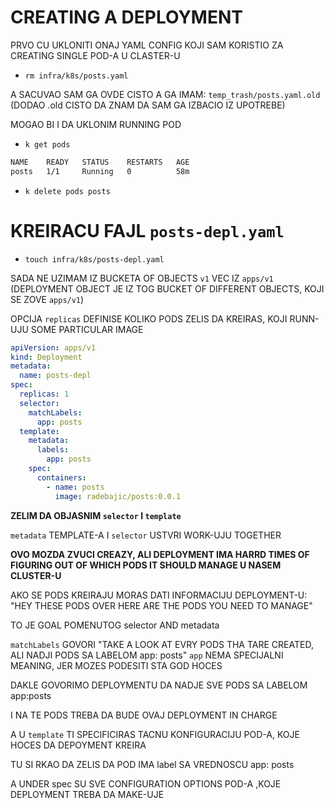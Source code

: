 # CREATING A DEPLOYMENT

PRVO CU UKLONITI ONAJ YAML CONFIG KOJI SAM KORISTIO ZA CREATING SINGLE POD-A U CLASTER-U

- `rm infra/k8s/posts.yaml`

A SACUVAO SAM GA OVDE CISTO A GA IMAM: `temp_trash/posts.yaml.old` (DODAO .old CISTO DA ZNAM DA SAM GA IZBACIO IZ UPOTREBE)

MOGAO BI I DA UKLONIM RUNNING POD

- `k get pods`

```zsh
NAME    READY   STATUS    RESTARTS   AGE
posts   1/1     Running   0          58m
```
- `k delete pods posts`

# KREIRACU FAJL `posts-depl.yaml`

- `touch infra/k8s/posts-depl.yaml`

SADA NE UZIMAM IZ BUCKETA OF OBJECTS `v1` VEC IZ `apps/v1` (DEPLOYMENT OBJECT JE IZ TOG BUCKET OF DIFFERENT OBJECTS, KOJI SE ZOVE `apps/v1`)

OPCIJA `replicas` DEFINISE KOLIKO PODS ZELIS DA KREIRAS, KOJI RUNN-UJU SOME PARTICULAR IMAGE

```yaml
apiVersion: apps/v1
kind: Deployment
metadata:
  name: posts-depl
spec:
  replicas: 1
  selector:
    matchLabels:
      app: posts
  template:
    metadata:
      labels:
        app: posts
    spec:
      containers:
        - name: posts
          image: radebajic/posts:0.0.1

```

**ZELIM DA OBJASNIM `selector` I `template`**

`metadata` TEMPLATE-A I `selector` USTVRI WORK-UJU TOGETHER

**OVO MOZDA ZVUCI CREAZY, ALI DEPLOYMENT IMA HARRD TIMES OF FIGURING OUT OF WHICH PODS IT SHOULD MANAGE U NASEM CLUSTER-U**

AKO SE PODS KREIRAJU MORAS DATI INFORMACIJU DEPLOYMENT-U: "HEY THESE PODS OVER HERE ARE THE PODS YOU NEED TO MANAGE"

TO JE GOAL POMENUTOG selector AND metadata

`matchLabels` GOVORI "TAKE A LOOK AT EVRY PODS THA TARE CREATED, ALI NADJI PODS SA LABELOM app: posts"
`app` NEMA SPECIJALNI MEANING, JER MOZES PODESITI STA GOD HOCES

DAKLE GOVORIMO DEPLOYMENTU DA NADJE SVE PODS SA LABELOM app:posts

I NA TE PODS TREBA DA BUDE OVAJ DEPLOYMENT IN CHARGE

A U `template` TI SPECIFICIRAS TACNU KONFIGURACIJU POD-A, KOJE HOCES DA DEPOYMENT KREIRA

TU SI RKAO DA ZELIS DA POD IMA label SA VREDNOSCU app: posts

A UNDER spec SU SVE CONFIGURATION OPTIONS POD-A ,KOJE DEPLOYMENT TREBA DA MAKE-UJE
